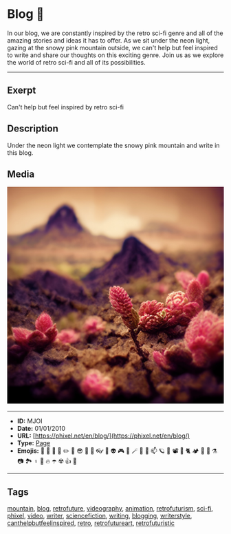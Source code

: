 # Blog 🚀
In our blog, we are constantly inspired by the retro sci-fi genre and all of the amazing stories and ideas it has to offer. As we sit under the neon light, gazing at the snowy pink mountain outside, we can't help but feel inspired to write and share our thoughts on this exciting genre. Join us as we explore the world of retro sci-fi and all of its possibilities.


------------
## Exerpt
Can't help but feel inspired by retro sci-fi
## Description
Under the neon light we contemplate the snowy pink mountain and write in this blog.
## Media
<img src="media/b64e6ba7/landscape-of-pink-mountains-macro.jpg">

------------
- **ID:** MJOI
- **Date:** 01/01/2010
- **URL:** [https://phixel.net/en/blog/](https://phixel.net/en/blog/)
- **Type:** [Page](#page)
- **Emojis:** 📢 📃 🔌 🦄 ✏️ 🧪 😎 📄 🐲 👓 🦉 👽 🎮 📼 🪄 🤖 🐇 📫 🪐 👨 📽 🦼 🐈 🏕 🧜 🏿 ⚗️ 📷 🏞 ♀️ 👺 🔥 ☂️ ☢️ 👍 🦾

------------
## Tags
[mountain](#mountain), [blog](#blog), [retrofuture](#retrofuture), [videography](#videography), [animation](#animation), [retrofuturism](#retrofuturism), [sci-fi](#sci-fi), [phixel](#phixel), [video](#video), [writer](#writer), [sciencefiction](#sciencefiction), [writing](#writing), [blogging](#blogging), [writerstyle](#writerstyle), [canthelpbutfeelinspired](#canthelpbutfeelinspired), [retro](#retro), [retrofutureart](#retrofutureart), [retrofuturistic](#retrofuturistic)
